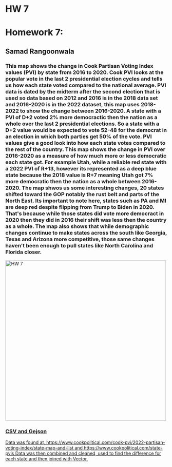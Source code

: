 # HW 7
 <!DOCTYPE html>
<html lang="en">
<head>
    <meta charset="UTF-8">
    <meta name="viewport" content="width=device-width, initial-scale=1.0">
    <title>Homework 6.2</title>
</head>
<body>
    
<h1>Homework 7:  </h1>
<h2>Samad Rangoonwala</h2>
<p></p>
<h3> This map shows the change in Cook Partisan Voting Index values (PVI) by state from 2016 to 2020. Cook PVI looks at the popular vote in the last 2 presidential election cycles and tells us how each state voted compared to the national average. PVI data is dated by the midterm after the second election that is used so data based on 2012 and 2016 is in the 2018 data set and 2016-2020 is in the 2022 dataset, this map uses 2018-2022 to show the change between 2016-2020. A state with a PVI of D+2 voted 2% more democractic then the nation as a whole over the last 2 presidential elections. So a state with a D+2 value would be expected to vote 52-48 for the democrat in an election in which both parties get 50% of the vote. PVI values give a good look into how each state votes compared to the rest of the country. This map shows the change in PVI over 2016-2020 as a measure of how much more or less democratic each state got. For example Utah, while a reliable red state with a 2022 PVI of R+13, however its represented as a deep blue state because the 2018 value is R+7 meaning Utah got 7% more democratic then the nation as a whole between 2016-2020. The map shwos us some interesting changes, 20 states shifted toward the GOP notably the rust belt and parts of the North East. Its important to note here, states such as PA and MI are deep red despite flipping from Trump to Biden in 2020. That's because while those states did vote more democract in 2020 then they did in 2016 their shift was less then the country as a whole. The map also shows that while demographic changes continue to make states across the south like Georgia, Texas and Arizona more competitive, those same changes haven't been enough to pull states like North Carolina and Florida closer.    </h3>
<!-- Your map goes here -->
<a href="HW-7.png">
    <img src="HW-7.png" alt="HW 7" width='500px'>
    <h3>CSV and Gejson</h3>
<a href="CookPVIHW7.csv">
<a href="HW7Vector.geojson">
<p>Data was found at, https://www.cookpolitical.com/cook-pvi/2022-partisan-voting-index/state-map-and-list and https://www.cookpolitical.com/state-pvis Data was then combined and cleaned, used to find the difference for each state and then joined with Vector. 
</p>
    